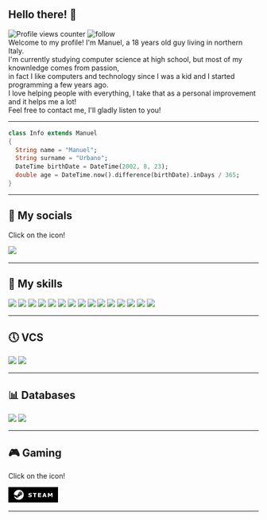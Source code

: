 ## Hello there! 👋
![Profile views counter](https://komarev.com/ghpvc/?username=FrAgOrDiE02&color=orange)
![follow](https://img.shields.io/github/followers/FrAgOrDiE02?color=orange&label=Followers)<br/>
Welcome to my profile! I'm Manuel, a 18 years old guy living in northern Italy.<br/>
I'm currently studying computer science at high school, but most of my knownledge comes from passion,<br/>
in fact I like computers and technology since I was a kid and I started programming a few years ago.<br/>
I love helping people with everything, I take that as a personal improvement and it helps me a lot!<br/>
Feel free to contact me, I'll gladly listen to you!<br/>

---
```dart
class Info extends Manuel
{
  String name = "Manuel";
  String surname = "Urbano";
  DateTime birthDate = DateTime(2002, 8, 23);
  double age = DateTime.now().difference(birthDate).inDays / 365;
}
```
---

## 👾 My socials
Click on the icon!

<a href="https://www.instagram.com/manu_urba/">
  <img src="https://raw.githubusercontent.com/simple-icons/simple-icons/19ee5460fac4276c863ab6d6cdcb64a42a9be12c/icons/instagram.svg" width="50" />
</a>

---

## 🦾 My skills
![](https://img.shields.io/badge/node.js%20-%2343853D.svg?&style=for-the-badge&logo=node.js&logoColor=white)
![](https://img.shields.io/badge/javascript%20-%23323330.svg?&style=for-the-badge&logo=javascript&logoColor=%23F7DF1E)
![](https://img.shields.io/badge/html5%20-%23E34F26.svg?&style=for-the-badge&logo=html5&logoColor=white)
![](https://img.shields.io/badge/css3%20-%231572B6.svg?&style=for-the-badge&logo=css3&logoColor=white)
![](https://img.shields.io/badge/python%20-%2314354C.svg?&style=for-the-badge&logo=python&logoColor=white)
![](https://img.shields.io/badge/c%20-%2300599C.svg?&style=for-the-badge&logo=c&logoColor=white)
![](https://img.shields.io/badge/c++%20-%2300599C.svg?&style=for-the-badge&logo=c%2B%2B&ogoColor=white)
![](https://img.shields.io/badge/c%23%20-%23239120.svg?&style=for-the-badge&logo=c-sharp&logoColor=white)
![](https://img.shields.io/badge/java-%23ED8B00.svg?&style=for-the-badge&logo=java&logoColor=white)
![](https://img.shields.io/badge/php-%23777BB4.svg?&style=for-the-badge&logo=php&logoColor=white)
![](https://img.shields.io/badge/dart-%230175C2.svg?&style=for-the-badge&logo=dart&logoColor=white)
![](https://img.shields.io/badge/lua-%232C2D72.svg?&style=for-the-badge&logo=lua&logoColor=white)
![](https://img.shields.io/badge/shell_script%20-%23121011.svg?&style=for-the-badge&logo=gnu-bash&logoColor=white)
![](https://img.shields.io/badge/Flutter%20-%2302569B.svg?&style=for-the-badge&logo=Flutter&logoColor=white)
![](https://img.shields.io/badge/-Arduino-00979D?style=for-the-badge&logo=Arduino&logoColor=white)

---

## 🕔 VCS
![](https://img.shields.io/badge/git%20-%23F05033.svg?&style=for-the-badge&logo=git&logoColor=white)
![](https://img.shields.io/badge/github%20-%23121011.svg?&style=for-the-badge&logo=github&logoColor=white)

---

## 📊 Databases
![](https://img.shields.io/badge/mysql-%2300f.svg?&style=for-the-badge&logo=mysql&logoColor=white)
![](https://img.shields.io/badge/sqlite-%2307405e.svg?&style=for-the-badge&logo=sqlite&logoColor=white)

---

## 🎮 Gaming
Click on the icon!

<p>
  <a href="https://steamcommunity.com/id/fragordie02/">
    <img border="0" alt="W3Schools" src="custom_badges/steam.svg" width="100">
  </a>
</p>

---
